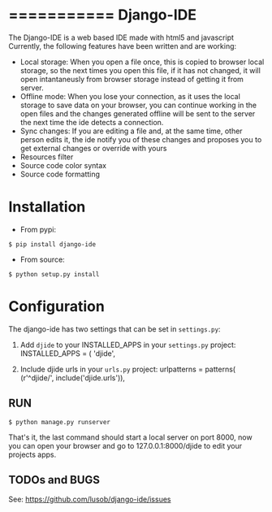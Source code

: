 ===========
Django-IDE
===========

The Django-IDE is a web based IDE made with html5 and javascript
Currently, the following features have been written and are working:

- Local storage: When you open a file once, this is copied to browser local storage, 
  so the next times you open this file, if it has not changed, it will open intantaneusly 
  from browser storage instead of getting it from server.
- Offline mode: 
  When you lose your connection, as it uses the local storage to save data on your browser, 
  you can continue working in the open files and the changes generated offline will be sent 
  to the server the next time the ide detects a connection.
- Sync changes:
  If you are editing a file and, at the same time, other person edits it, the ide notify you
  of these changes and proposes you to get external changes or override with yours
- Resources filter
- Source code color syntax
- Source code formatting

Installation
============
- From pypi:
```shell
$ pip install django-ide
```

- From source:
```shell
$ python setup.py install
```
Configuration
=============

The django-ide has two settings that can be set in `settings.py`:

1. Add `djide` to your INSTALLED_APPS in your ``settings.py`` project:
    INSTALLED_APPS = (
        'djide',

2. Include djide urls in your ``urls.py`` project:
    urlpatterns = patterns(
        (r'^djide/', include('djide.urls')),

RUN   
---
```shell
$ python manage.py runserver
```
That's it, the last command should start a local server on port 8000, now you can 
open your browser and go to 127.0.0.1:8000/djide to edit your projects apps.

TODOs and BUGS
---
See: https://github.com/lusob/django-ide/issues

